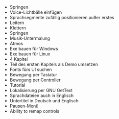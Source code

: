* Springen
* Voice-Lichtbälle einfügen
* Sprachsegmente zufällig positionieren außer erstes
* Leitern
* Klettern
* Springen
* Musik-Untermalung
* Atmos
* Exe bauen für Windows
* Exe bauen für Linux
* 4 Kapitel
* Teil des ersten Kapitels als Demo umsetzen
* Fonts fürs UI suchen
* Bewegung per Tastatur
* Bewegung per Controller
* Tutorial
* Lokalisierung per GNU GetText
* Sprachdateien auch in Englisch
* Untertitel in Deutsch und Englisch
* Pausen-Menü
* Ability to remap controls